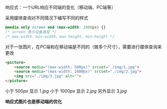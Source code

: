 响应式：一个URL响应不同端的变化（移动端、PC端等）

采用媒体查询对不同情况下编写不同的样式

```css
@media only screen and (max-width: 1000px) {}
/* screen 表示设备类型 */
/* max-width、min-width、max-height、min-height */
```

对于一张图片，在PC端和在移动端是不同的（做多个尺寸），需要进行媒体查询来更改

```html
<picture>
	<source media="(max-width: 500px)" srcset="./img/1.jpg">
	<source media="(max-width: 1000px)" srcset="./img/2.jpg">
	<img src="./img/3.jpg" alt="">
</picture>
```

小于 $500px$ 显示 $1.jpg$  小于 $1000px$ 显示 $2.jpg$ 另外显示 $3.jpg$

**响应式图片也是移动端的优化**

